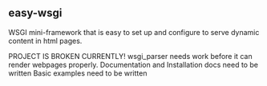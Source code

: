 easy-wsgi
----

WSGI mini-framework that is easy to set up and configure to serve
dynamic content in html pages.

PROJECT IS BROKEN CURRENTLY!
wsgi_parser needs work before it can render webpages properly.
Documentation and Installation docs need to be written
Basic examples need to be written
